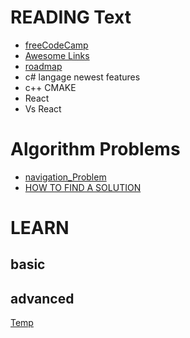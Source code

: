  
 
# READING Text

- [freeCodeCamp](https://www.freecodecamp.org/learn/)
- [Awesome Links](awesome.md) 
- [roadmap](https://roadmap.sh/) 
- c# langage newest features
- c++ CMAKE
- React
- Vs React




# Algorithm Problems

- [navigation_Problem](https://nbviewer.org/url/norvig.com/ipython/TSP.ipynb) 
- [HOW TO FIND A SOLUTION](https://www.topcoder.com/thrive/articles/How%20To%20Find%20a%20Solution) 

# LEARN

## basic


## advanced


[Temp](temp.md)
